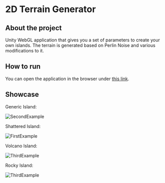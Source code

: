 # 2D Terrain Generator

## About the project

Unity WebGL application that gives you a set of parameters to create your own islands. The terrain is generated based on Perlin Noise and various modifications to it.

## How to run

You can open the application in the browser under [this link](https://tomaszfijalkowski.github.io/2d-terrain-generator/index).

## Showcase

Generic Island:

![SecondExample](screenshots/screen2.png)

Shattered Island:

![FirstExample](screenshots/screen1.png)

Volcano Island:

![ThirdExample](screenshots/screen3.png)

Rocky Island:

![ThirdExample](screenshots/screen4.png)
